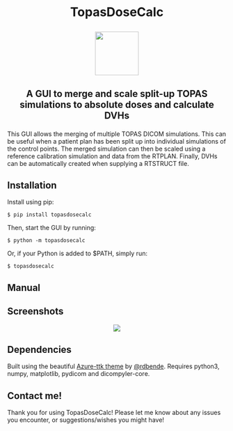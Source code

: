 # <p align="center">TopasDoseCalc</p>

<p align="center"><img src=https://user-images.githubusercontent.com/87897942/173801225-fd4c4500-cf75-4f9d-93be-72b7d67144c7.png width=100 height=100></p>

## <p align="center">A GUI to merge and scale split-up TOPAS simulations to absolute doses and calculate DVHs</p>

This GUI allows the merging of multiple TOPAS DICOM simulations. This can be useful when a patient plan has been split up into individual simulations of the control points. The merged simulation can then be scaled using a reference calibration simulation and data from the RTPLAN. Finally, DVHs can be automatically created when supplying a RTSTRUCT file.

## Installation

Install using pip:

```console
$ pip install topasdosecalc  
```
     
Then, start the GUI by running:
     
```console
$ python -m topasdosecalc
```

Or, if your Python is added to $PATH, simply run:

```console
$ topasdosecalc
```

## Manual



## Screenshots

<p align="center"><img src=https://user-images.githubusercontent.com/87897942/171198692-1b9d553a-b9eb-43d6-aa59-17173d948cb6.png></p>

## Dependencies

Built using the beautiful [Azure-ttk theme](https://github.com/rdbende/Azure-ttk-theme) by [@rdbende](https://github.com/rdbende). Requires python3, numpy, matplotlib, pydicom and dicompyler-core.

## Contact me!

Thank you for using TopasDoseCalc! Please let me know about any issues you encounter, or suggestions/wishes you might have! 
